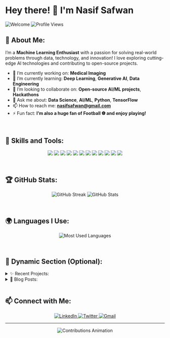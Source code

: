 # Hey there! 👋 I'm Nasif Safwan  

![Welcome](https://img.shields.io/badge/Welcome%20to%20my%20profile%20✨-green?style=for-the-badge) ![Profile Views](https://komarev.com/ghpvc/?username=YourUsername&color=brightgreen&style=for-the-badge)

## 🚀 About Me:
I’m a **Machine Learning Enthusiast** with a passion for solving real-world problems through data, technology, and innovation! I love exploring cutting-edge AI technologies and contributing to open-source projects. 

- 🔭 I’m currently working on: **Medical Imaging**
- 🌱 I’m currently learning: **Deep Learning**, **Generative AI**, **Data Engineering**
- 🤝 I’m looking to collaborate on: **Open-source AI/ML projects**, **Hackathons**
- 🤖 Ask me about: **Data Science**, **AI/ML**, **Python**, **TensorFlow**
- 📫 How to reach me: **nasifsafwan@gmail.com**
- ⚡ Fun fact: **I’m also a huge fan of Football ⚽️ and enjoy playing!**

<br>

## 💼 Skills and Tools:
<p align="center">
    <img src="https://img.shields.io/badge/Python-3776AB?style=for-the-badge&logo=python&logoColor=white" />
    <img src="https://img.shields.io/badge/TensorFlow-FF6F00?style=for-the-badge&logo=tensorflow&logoColor=white" />
    <img src="https://img.shields.io/badge/PyTorch-EE4C2C?style=for-the-badge&logo=pytorch&logoColor=white" />
    <img src="https://img.shields.io/badge/Keras-D00000?style=for-the-badge&logo=keras&logoColor=white" />
    <img src="https://img.shields.io/badge/Scikit_Learn-F7931E?style=for-the-badge&logo=scikit-learn&logoColor=white" />
    <img src="https://img.shields.io/badge/BERT-007396?style=for-the-badge&logo=bert&logoColor=white" />
    <img src="https://img.shields.io/badge/Docker-2496ED?style=for-the-badge&logo=docker&logoColor=white" />
    <img src="https://img.shields.io/badge/Linux-FCC624?style=for-the-badge&logo=linux&logoColor=black" />
    <img src="https://img.shields.io/badge/PostgreSQL-316192?style=for-the-badge&logo=postgresql&logoColor=white" />
    <img src="https://img.shields.io/badge/Matplotlib-3776AB?style=for-the-badge&logo=matplotlib&logoColor=white" />
    <img src="https://img.shields.io/badge/Seaborn-232F3E?style=for-the-badge&logo=seaborn&logoColor=white" />
    <img src="https://img.shields.io/badge/C++-3776AB?style=for-the-badge&logo=C++&logoColor=white" />
</p>

<br>

## 🏆 GitHub Stats:
<!-- v -->
<!-- Profile summary -->
<!--<h2>Profile summary</h2>
<div align="center">
 <picture align="left">
    <source srcset="https://github-readme-stats.vercel.app/api?username=nasifsafwan&show_icons=true&hide_border=true" media="(prefers-color-scheme: light)" width="49%" />
    <img src="https://github-readme-stats.vercel.app/api?username=nasifsafwan&show_icons=true&hide_border=true&theme=github_dark" width="49%" />
  </picture>

  <picture align="left"> 
    <source srcset="https://streak-stats.demolab.com/?user=nasifsafwan&hide_border=true" media="(prefers-color-scheme: light)" width="47%" />
    <img src="https://streak-stats.demolab.com/?user=nasifsafwan&hide_border=true&theme=dark&background=00000000" width="47%" />
  </picture>

  <picture align="right">
    <source media="(prefers-color-scheme: light)" srcset="images/Mediamodifier-Design.svg" width="98%">
    <img src="images/Mediamodifier-Design.svg" width="98%" />
  </picture>
-->
<p align="center">
    <img src="https://github-readme-streak-stats.herokuapp.com/?user=nasifsafwan&theme=highcontrast" alt="GitHub Streak" />
    <img src="https://github-readme-stats.vercel.app/api?username=nasifsafwan&show_icons=true&theme=highcontrast&count_private=true" alt="GitHub Stats" />
</p>

</div>


<br>

## 🌍 Languages I Use:
<p align="center">
    <img src="https://github-readme-stats.vercel.app/api/top-langs/?username=nasifsafwan&layout=compact&theme=tokyonight" alt="Most Used Languages" />
</p>

<br>

## 🎨 Dynamic Section (Optional):
<details>
  <summary>✨ Recent Projects:</summary>
  <ul>
    <li><b>Project 1</b>: T3SSLNet: Tri-Method Self-Supervised Learning Based Pre-trained Network for MRI Brain Tumor Classification [[GitHub Repo](https://github.com/nasifsafwan/T3SSLNet)](#)</li>
    <li><b>Project 2</b>: My Various Projects on Data Science and EDA [[GitHub Repo](https://github.com/nasifsafwan/Data-Enthusiasm)](#)</li>
    <li><b>Project 3</b>: ExtremoInsight. A project on detecting extremism. [[GitHub Repo](https://github.com/nasifsafwan/ExtremoInsight)](#)</li>
  </ul>
</details>

<details>
  <summary>📖 Blog Posts:</summary>
  <ul>
    <li><b>Post 1</b>: Title of blog post. [Read More](#)</li>
    <li><b>Post 2</b>: Title of blog post. [Read More](#)</li>
    <li><b>Post 3</b>: Title of blog post. [Read More](#)</li>
  </ul>
</details>

<br>

## 📫 Connect with Me:
<p align="center">
    <a href="https://linkedin.com/in/nasifsafwan">
        <img src="https://img.shields.io/badge/LinkedIn-%230077B5.svg?style=for-the-badge&logo=linkedin&logoColor=white" alt="LinkedIn"/>
    </a>
    <a href="https://twitter.com/nasifsafwan">
        <img src="https://img.shields.io/badge/Twitter-%231DA1F2.svg?style=for-the-badge&logo=twitter&logoColor=white" alt="Twitter"/>
    </a>
    <a href="mailto:nasifsafwan@gmail.com">
        <img src="https://img.shields.io/badge/Gmail-D14836?style=for-the-badge&logo=gmail&logoColor=white" alt="Gmail"/>
    </a>
</p>

---

<p align="center">
    <img src="https://raw.githubusercontent.com/nasifsafwan/nasifsafwan/main/github-user-contribution.svg" alt="Contributions Animation"/>
</p>
